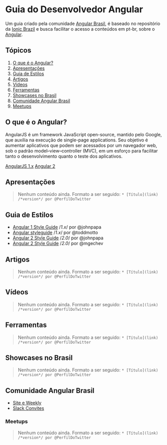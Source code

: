 # Guia do Desenvolvedor Angular
Um guia criado pela comunidade [Angular Brasil](https://angularjsbrasil.com.br), é baseado no repositório da [Ionic Brazil](https://github.com/IonicBrazil/guia-do-desenvolvedor) e busca facilitar o acesso a conteúdos em pt-br, sobre o [Angular](http://angular.io/).

## Tópicos

  1. [O que é o Angular?](#o-que-é-o-angular)
  2. [Apresentações](#apresentações)
  3. [Guia de Estilos](#guia-de-estilos)  
  4. [Artigos](#artigos)
  5. [Vídeos](#vídeos)
  6. [Ferramentas](#ferramentas)
  7. [Showcases no Brasil](#showcases-no-brasil)
  8. [Comunidade Angular Brasil](#comunidade-angular-brasil)
  9. [Meetups](#meetups)

## O que é o Angular?
AngularJS é um framework JavaScript open-source, mantido pelo Google, que auxilia na execução de single-page applications. Seu objetivo é aumentar aplicativos que podem ser acessados por um navegador web, sob o padrão model–view–controller (MVC), em um esforço para facilitar tanto o desenvolvimento quanto o teste dos aplicativos.

[AngularJS 1.x](https://angularjs.org/)
[Angular 2](https://angular.io/)

## Apresentações

> Nenhum conteúdo ainda. Formato a ser seguido:
> ```* [Título](link) /*version*/ por @PerfilDoTwitter```

## Guia de Estilos
* [Angular 1 Style Guide](https://github.com/johnpapa/angular-styleguide/blob/master/a1/README.md) /*1.x*/ por @johnpapa
* [Angular styleguide](https://github.com/toddmotto/angular-styleguide) /*1.x*/ por @toddmotto
* [Angular 2 Style Guide](https://github.com/johnpapa/angular-styleguide/tree/master/a2) /*2.0*/ por @johnpapa
* [Angular 2 Style Guide](https://mgechev.github.io/angular2-style-guide) /*2.0*/ por @mgechev

## Artigos

> Nenhum conteúdo ainda. Formato a ser seguido:
> ```* [Título](link) /*version*/ por @PerfilDoTwitter```

## Vídeos

> Nenhum conteúdo ainda. Formato a ser seguido:
> ```* [Título](link) /*version*/ por @PerfilDoTwitter```

## Ferramentas

> Nenhum conteúdo ainda. Formato a ser seguido:
> ```* [Título](link) /*version*/ por @PerfilDoTwitter```

## Showcases no Brasil

> Nenhum conteúdo ainda. Formato a ser seguido:
> ```* [Título](link) /*version*/ por @PerfilDoTwitter```

## Comunidade Angular Brasil

* [Site e Weekly](http://angularjsbrasil.com.br)
* [Slack Convites](http://angularbrasil.herokuapp.com)

### Meetups

> Nenhum conteúdo ainda. Formato a ser seguido:
> ```* [Título](link) /*version*/ por @PerfilDoTwitter```
